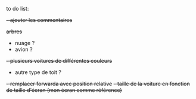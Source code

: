 to do list:

~~- ajouter les commentaires~~

~~arbres~~
- nuage ?
- avion ?

~~- plusieurs voitures de différentes couleurs~~
- autre type de toit ?

~~- remplacer forwarda avec position relative~~
~~- taille de la voiture en fonction de taille d'écran (mon écran comme référence)~~
